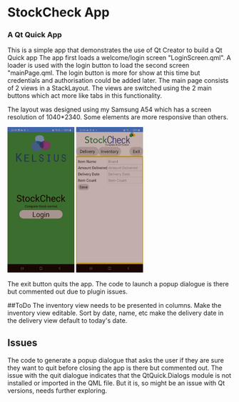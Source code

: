 # StockCheck App
### A Qt Quick App

This is a simple app that demonstrates the use of Qt Creator to build a Qt Quick app
The app first loads a welcome/login screen "LoginScreen.qml". A loader is used with 
the login button to load the second screen "mainPage.qml. The login button is more for show at this time but credentials and authorisation could be added later.
The main page consists of 2 views in a StackLayout. The views are switched using the 2 main buttons which act more like tabs in this functionality.

The layout was designed using my Samsung A54 which has a screen resolution of 1040*2340. Some elements are more responsive than others.


<img src="/Screenshot_1.jpg" width="150"/>      <img src="/Screenshot_2.jpg" width="150"/>

The exit button quits the app. The code to launch a popup dialogue is there but commented out due to plugin issues.

##ToDo
The inventory view needs to be presented in columns.
Make the inventory view editable.
Sort by date, name, etc
make the delivery date in the delivery view default to today's date.


## Issues
The code to generate a popup dialogue that asks the user if they are sure they want to quit before closing the app is there but commented out. The issue with the quit dialogue indicates that the QtQuick.Dialogs module is not installed or imported in the QML file. But it is, so might be an issue with Qt versions, needs further exploring. 

